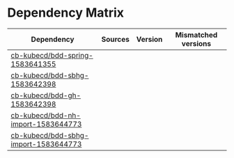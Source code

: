 # Dependency Matrix

Dependency | Sources | Version | Mismatched versions
---------- | ------- | ------- | -------------------
[cb-kubecd/bdd-spring-1583641355](https://github.com/cb-kubecd/bdd-spring-1583641355.git) |  | []() | 
[cb-kubecd/bdd-sbhg-1583642398](https://github.com/cb-kubecd/bdd-sbhg-1583642398.git) |  | []() | 
[cb-kubecd/bdd-gh-1583642398](https://github.com/cb-kubecd/bdd-gh-1583642398.git) |  | []() | 
[cb-kubecd/bdd-nh-import-1583644773](https://github.com/cb-kubecd/bdd-nh-import-1583644773.git) |  | []() | 
[cb-kubecd/bdd-sbhg-import-1583644773](https://github.com/cb-kubecd/bdd-sbhg-import-1583644773.git) |  | []() | 
